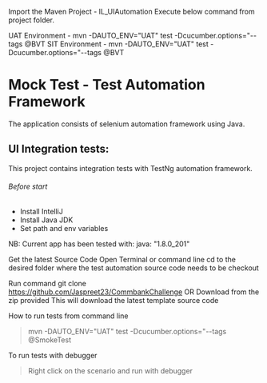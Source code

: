 Import the Maven Project - IL_UIAutomation
Execute below command from project folder.


UAT Environment -   mvn -DAUTO_ENV="UAT" test -Dcucumber.options="--tags @BVT
SIT Environment -   mvn -DAUTO_ENV="UAT" test -Dcucumber.options="--tags @BVT

# Mock Test - Test Automation Framework

The application consists of selenium automation framework using Java.

## UI Integration tests:
This project contains integration tests with TestNg automation framework.

###### Before start
* Install IntelliJ 
* Install Java JDK
* Set path and env variables

NB: Current app has been tested with:
java: "1.8.0_201"


Get the latest Source Code
Open Terminal or command line cd to the desired folder where the test automation source code needs to be checkout

Run command git clone https://github.com/Jaspreet23/CommbankChallenge OR Download from the zip provided
This will download the latest template source code

How to run tests from command line
> mvn -DAUTO_ENV="UAT" test -Dcucumber.options="--tags @SmokeTest

To run tests with debugger
> Right click on the scenario and run with debugger

